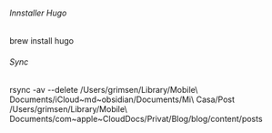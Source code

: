 ###### Innstaller Hugo
brew install hugo
###### Sync
rsync -av --delete /Users/grimsen/Library/Mobile\ Documents/iCloud\~md\~obsidian/Documents/Mi\ Casa/Post  /Users/grimsen/Library/Mobile\ Documents/com\~apple\~CloudDocs/Privat/Blog/blog/content/posts
